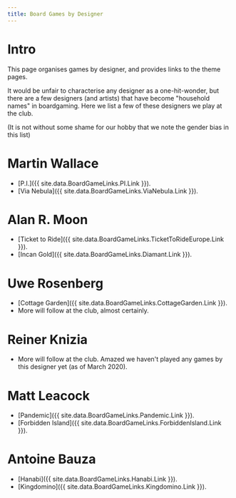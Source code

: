 ```yaml
---
title: Board Games by Designer
---
```


# Intro

This page organises games by designer, and provides links to the theme pages.

It would be unfair to characterise any designer as a one-hit-wonder,
but there are a few designers (and artists) that have become
"household names" in boardgaming. Here we list a few of these
designers we play at the club.

(It is not without some shame for our hobby that we note the gender
bias in this list)

# Martin Wallace

* [P.I.]({{ site.data.BoardGameLinks.PI.Link }}).
* [Via Nebula]({{ site.data.BoardGameLinks.ViaNebula.Link }}).

# Alan R. Moon

* [Ticket to Ride]({{ site.data.BoardGameLinks.TicketToRideEurope.Link }}).
* [Incan Gold]({{ site.data.BoardGameLinks.Diamant.Link }}).

# Uwe Rosenberg

* [Cottage Garden]({{ site.data.BoardGameLinks.CottageGarden.Link }}).
* More will follow at the club, almost certainly.

# Reiner Knizia

* More will follow at the club. Amazed we haven't played any games by this designer yet (as of March 2020).

# Matt Leacock

* [Pandemic]({{ site.data.BoardGameLinks.Pandemic.Link }}).
* [Forbidden Island]({{ site.data.BoardGameLinks.ForbiddenIsland.Link }}).

# Antoine Bauza

* [Hanabi]({{ site.data.BoardGameLinks.Hanabi.Link }}).
* [Kingdomino]({{ site.data.BoardGameLinks.Kingdomino.Link }}).


<!---
# Vlaada Chvátil

* more will follow at the club
--->
